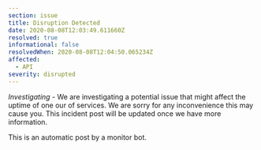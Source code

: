 ```yaml
---
section: issue
title: Disruption Detected
date: 2020-08-08T12:03:49.611660Z
resolved: true
informational: false
resolvedWhen: 2020-08-08T12:04:50.065234Z
affected:
  - API
severity: disrupted
---
```

*Investigating* - We are investigating a potential issue that might affect the uptime of one our of services. We are sorry for any inconvenience this may cause you. This incident post will be updated once we have more information.

This is an automatic post by a monitor bot.
        